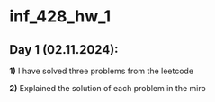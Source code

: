 # inf_428_hw_1

  ## Day 1 (02.11.2024):
  **1)** I have solved three problems from the leetcode 
  
  **2)** Explained the solution of each problem in the miro
